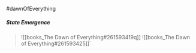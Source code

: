 #dawnOfEverything
##### State Emergence

> ![[books_The Dawn of Everything#261593419q]]
![[books_The Dawn of Everything#261593425]]`